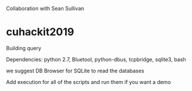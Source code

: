 Collaboration with Sean Sullivan

# cuhackit2019
Building query

Dependencies:
  python 2.7, Bluetool, python-dbus, tcpbridge, sqlite3, bash
  
we suggest DB Browser for SQLite to read the databases

Add execution for all of the scripts and run them if you want a demo
